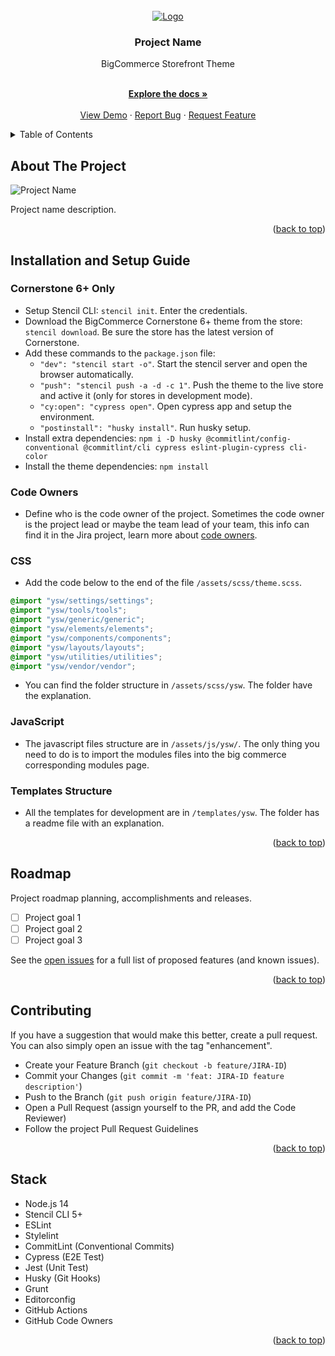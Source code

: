 <div id="top"></div>

<!-- PROJECT LOGO -->
<br />
<div align="center">
  <a href="https://example.com/">
    <img src="https://via.placeholder.com/300x200/fff/000.png" alt="Logo">
  </a>

  <h3 align="center">Project Name</h3>
  <p align="align">BigCommerce Storefront Theme</p>
  <p align="center">
    <br />
    <a href="https://minnek.atlassian.net/wiki/spaces/{JIRA-KEY}/overview"><strong>Explore the docs »</strong></a>
    <br />
    <br />
    <a href="https://example.com/">View Demo</a>
    ·
    <a href="https://minnek.atlassian.net/jira/software/projects/{JIRA-KEY}/issues/">Report Bug</a>
    ·
    <a href="https://minnek.atlassian.net/jira/software/projects/{JIRA-KEY}/issues/">Request Feature</a>
  </p>
</div>


<!-- TABLE OF CONTENTS -->
<details>
  <summary>Table of Contents</summary>
  <ol>
    <li><a href="#about-the-project">About The Project</a></li>
    <li><a href="#installation-and-setup-guide">Installation and Setup Guide</a></li>
    <li><a href="#roadmap">Roadmap</a></li>
    <li><a href="#contributing">Contributing</a></li>
    <li><a href="#contributing">Stack</a></li>
  </ol>
</details>


<!-- ABOUT THE PROJECT -->
## About The Project

<!-- meta image path: meta/desktop_light.png -->
![Project Name](https://via.placeholder.com/1200x800/fff/000.png)

Project name description.

<p align="right">(<a href="#top">back to top</a>)</p>

<!-- INSTALLATION -->
## Installation and Setup Guide

### Cornerstone 6+ Only

* Setup Stencil CLI: `stencil init`. Enter the credentials.
* Download the BigCommerce Cornerstone 6+ theme from the store: `stencil download`. Be sure the store has the latest version of Cornerstone.
* Add these commands to the `package.json` file:
    * `"dev": "stencil start -o"`. Start the stencil server and open the browser automatically.
    * `"push": "stencil push -a -d -c 1"`. Push the theme to the live store and active it (only for stores in development mode).
    * `"cy:open": "cypress open"`. Open cypress app and setup the environment.
    * `"postinstall": "husky install"`. Run husky setup.
* Install extra dependencies: `npm i -D husky @commitlint/config-conventional @commitlint/cli cypress eslint-plugin-cypress cli-color`
* Install the theme dependencies: `npm install`

### Code Owners

* Define who is the code owner of the project. Sometimes the code owner is the project lead or maybe the team lead of your team, this info can find it in the Jira project, learn more about [code owners](https://docs.github.com/en/repositories/managing-your-repositorys-settings-and-features/customizing-your-repository/about-code-owners).

### CSS

* Add the code below to the end of the file `/assets/scss/theme.scss`.

```scss
@import "ysw/settings/settings";
@import "ysw/tools/tools";
@import "ysw/generic/generic";
@import "ysw/elements/elements";
@import "ysw/components/components";
@import "ysw/layouts/layouts";
@import "ysw/utilities/utilities";
@import "ysw/vendor/vendor";
```

* You can find the folder structure in `/assets/scss/ysw`. The folder have the explanation.

### JavaScript

* The javascript files structure are in `/assets/js/ysw/`. The only thing you need to do is to import the modules files into the big commerce corresponding modules page.

### Templates Structure

* All the templates for development are in `/templates/ysw`. The folder has a readme file with an explanation.

<p align="right">(<a href="#top">back to top</a>)</p>


<!-- ROADMAP -->
## Roadmap

Project roadmap planning, accomplishments and releases.

- [ ] Project goal 1
- [ ] Project goal 2
- [ ] Project goal 3

See the [open issues](https://minnek.atlassian.net/browse/{JIRA-ID}) for a full list of proposed features (and known issues).

<p align="right">(<a href="#top">back to top</a>)</p>


<!-- CONTRIBUTING -->
## Contributing

If you have a suggestion that would make this better, create a pull request. You can also simply open an issue with the tag "enhancement".

* Create your Feature Branch (`git checkout -b feature/JIRA-ID`)
* Commit your Changes (`git commit -m 'feat: JIRA-ID feature description'`)
* Push to the Branch (`git push origin feature/JIRA-ID`)
* Open a Pull Request (assign yourself to the PR, and add the Code Reviewer)
* Follow the project Pull Request Guidelines

<p align="right">(<a href="#top">back to top</a>)</p>

<!-- STACK -->
## Stack

* Node.js 14
* Stencil CLI 5+
* ESLint
* Stylelint
* CommitLint (Conventional Commits)
* Cypress (E2E Test)
* Jest (Unit Test)
* Husky (Git Hooks)
* Grunt
* Editorconfig
* GitHub Actions
* GitHub Code Owners

<p align="right">(<a href="#top">back to top</a>)</p>
